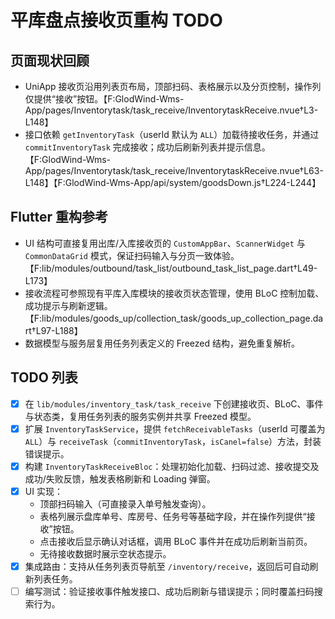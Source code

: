 # 平库盘点接收页重构 TODO

## 页面现状回顾
- UniApp 接收页沿用列表页布局，顶部扫码、表格展示以及分页控制，操作列仅提供“接收”按钮。【F:GlodWind-Wms-App/pages/Inventorytask/task_receive/InventorytaskReceive.nvue†L3-L148】
- 接口依赖 `getInventoryTask`（userId 默认为 `ALL`）加载待接收任务，并通过 `commitInventoryTask` 完成接收；成功后刷新列表并提示信息。【F:GlodWind-Wms-App/pages/Inventorytask/task_receive/InventorytaskReceive.nvue†L63-L148】【F:GlodWind-Wms-App/api/system/goodsDown.js†L224-L244】

## Flutter 重构参考
- UI 结构可直接复用出库/入库接收页的 `CustomAppBar`、`ScannerWidget` 与 `CommonDataGrid` 模式，保证扫码输入与分页一致体验。【F:lib/modules/outbound/task_list/outbound_task_list_page.dart†L49-L173】
- 接收流程可参照现有平库入库模块的接收页状态管理，使用 BLoC 控制加载、成功提示与刷新逻辑。【F:lib/modules/goods_up/collection_task/goods_up_collection_page.dart†L97-L188】
- 数据模型与服务层复用任务列表定义的 Freezed 结构，避免重复解析。

## TODO 列表
- [x] 在 `lib/modules/inventory_task/task_receive` 下创建接收页、BLoC、事件与状态类，复用任务列表的服务实例并共享 Freezed 模型。
- [x] 扩展 `InventoryTaskService`，提供 `fetchReceivableTasks`（userId 可覆盖为 `ALL`）与 `receiveTask`（`commitInventoryTask`，`isCanel=false`）方法，封装错误提示。
- [x] 构建 `InventoryTaskReceiveBloc`：处理初始化加载、扫码过滤、接收提交及成功/失败反馈，触发表格刷新和 Loading 弹窗。
- [x] UI 实现：
  - 顶部扫码输入（可直接录入单号触发查询）。
  - 表格列展示盘库单号、库房号、任务号等基础字段，并在操作列提供“接收”按钮。
  - 点击接收后显示确认对话框，调用 BLoC 事件并在成功后刷新当前页。
  - 无待接收数据时展示空状态提示。
- [x] 集成路由：支持从任务列表页导航至 `/inventory/receive`，返回后可自动刷新列表任务。
- [ ] 编写测试：验证接收事件触发接口、成功后刷新与错误提示；同时覆盖扫码搜索行为。
